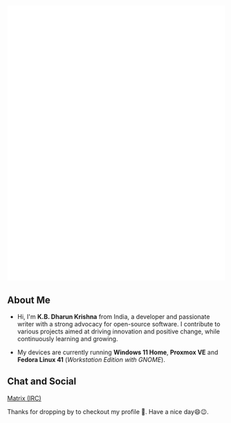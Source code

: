![GitHub Profile Metrics](github-metrics.svg)

## About Me

- Hi, I'm **K.B. Dharun Krishna** from India, a developer and passionate writer with a strong advocacy for open-source software. I contribute to various projects aimed at driving innovation and positive change, while continuously learning and growing.

- My devices are currently running **Windows 11 Home**, **Proxmox VE** and **Fedora Linux 41** (_Workstation Edition with GNOME_).

## Chat and Social

[Matrix (IRC)](https://matrix.to/#/@kbdk:matrix.org)

Thanks for dropping by to checkout my profile 🙂. Have a nice day😄😉.
